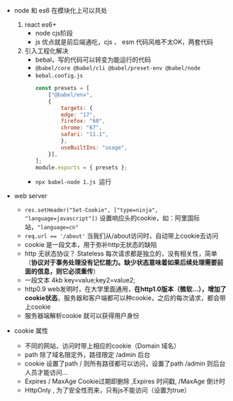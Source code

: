 - node 和 es6 在模块化上可以共处
    1. react  es6+
        - node cjs阶段
        - js 优点就是前后端通吃，cjs 、 esm 代码风格不太OK，两套代码
    2. 引入工程化解决
        - bebal，写的代码可以转变为能运行的代码
        - `@babel/core @babel/cli @babel/preset-env @babel/node `
        - `bebal.config.js `
            ```js
            const presets = [
                ["@babel/env",
                {
                    targets: {
                    edge: "17",
                    firefox: "60",
                    chrome: "67",
                    safari: "11.1",
                    },
                    useBuiltIns: "usage",
                }],
            ];
            module.exports = { presets };
            ```
        - `npx babel-node 1.js `运行 

- web server
    - `res.setHeader("Set-Cookie", ["type=ninja", "language=javascript"])` 设置响应头的cookie，如：阿里国际站，`"language=cn"`
    - `req.url == '/about'` 当我们从/about访问时，自动带上cookie去访问
    - cookie 是一段文本，用于弥补http无状态的缺陷
    - http 无状态协议？ Stateless 每次请求都是独立的，没有相关性，简单 （**协议对于事务处理没有记忆能力。缺少状态意味着如果后续处理需要前面的信息，则它必须重传**）
    - 一段文本 4kb key=value;key2=value2;
    - http0.9 web发明时，在大学里面通用，**在http1.0版本（微软...），增加了cookie状态**，服务器和客户端都可以种cookie，之后的每次请求，都会带上cookie
    - 服务器端解析cookie 就可以获得用户身份

- cookie 属性
    - 不同的网站，访问时带上相应的cookie（Domain 域名）
    - path 除了域名限定外，路径限定 /admin 后台
    - cookie 设置了path / 则所有路径都可以访问，设置了path /admin 则后台人员才能访问...
    - Expires  / MaxAge Cookie过期即删除 ,Expires 时间戳, /MaxAge 倒计时
    - HttpOnly , 为了安全性而来，只有js不能访问（设置为true）